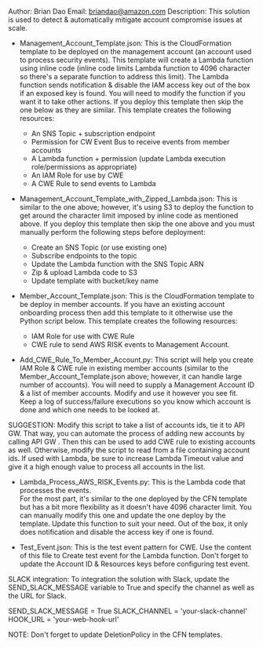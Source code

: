 Author: Brian Dao
Email: briandao@amazon.com
Description: This solution is used to detect & automatically mitigate account compromise
issues at scale.



- Management_Account_Template.json: This is the CloudFormation template to be deployed on
the management account (an account used to process security events). This template will
create a Lambda function using inline code (inline code limits Lambda function to 4096 
character so there's a separate function to address this limit).  The Lambda function sends 
notification & disable the IAM access key out of the box if an exposed key is found.  You 
will need to modify the function if you want it to take other actions.  If you deploy this 
template then skip the one below as they are similar. This template creates the following 
resources:
  - An SNS Topic + subscription endpoint
  - Permission for CW Event Bus to receive events from member accounts
  - A Lambda function + permission (update Lambda execution role/permissions as appropriate)
  - An IAM Role for use by CWE
  - A CWE Rule to send events to Lambda



- Management_Account_Template_with_Zipped_Lambda.json: This is similar to the one above; 
however, it's using S3 to deploy the function to get around the character limit imposed by 
inline code as mentioned above.  If you deploy this template then skip the one above and you 
must manually perform the following steps before deployment:
  - Create an SNS Topic (or use existing one)
  - Subscribe endpoints to the topic
  - Update the Lambda function with the SNS Topic ARN
  - Zip & upload Lambda code to S3
  - Update template with bucket/key name



- Member_Account_Template.json: This is the CloudFormation template to be deploy in member 
accounts.  If you have an existing account onboarding process then add this template to it 
otherwise use the Python script below. This template creates the following resources:
  - IAM Role for use with CWE Rule
  - CWE rule to send AWS RISK events to Management Account.



- Add_CWE_Rule_To_Member_Account.py: This script will help you create IAM Role & CWE rule 
in existing member accounts (similar to the Member_Account_Template.json above; however, it 
can handle large number of accounts). You will need to supply a Management Account ID & a 
list of member accounts.  Modify and use it however you see fit.  Keep a log of success/failure 
executions so you know which account is done and which one needs to be looked at.  

SUGGESTION: Modify this script to take a list of accounts ids, tie it to API GW.  That way,
you can automate the process of adding new accounts by calling API GW .  Then this can be 
used to add CWE rule to existing accounts as well.  Otherwise, modify the script to read 
from a file containing account ids.  If used with Lambda, be sure to increase Lambda Timeout
value and give it a high enough value to process all accounts in the list.



- Lambda_Process_AWS_RISK_Events.py: This is the Lambda code that processes the events.  
For the most part, it's similar to the one deployed by the CFN template but has a bit more 
flexibility as it doesn't have 4096 character limit.  You can manually modify this one and 
update the one deploy by the template.  Update this function to suit your need.  Out of the
box, it only does notification and disable the access key if one is found.


- Test_Event.json: This is the test event pattern for CWE. Use the content of this file to 
Create test event for the Lambda function.  Don't forget to update the Account ID & 
Resources keys before configuring test event.


SLACK integration:
To integration the solution with Slack, update the SEND_SLACK_MESSAGE variable to True and 
specify the channel as well as the URL for Slack.

SEND_SLACK_MESSAGE = True
SLACK_CHANNEL = 'your-slack-channel'
HOOK_URL = 'your-web-hook-url'


NOTE: Don't forget to update DeletionPolicy in the CFN templates.
